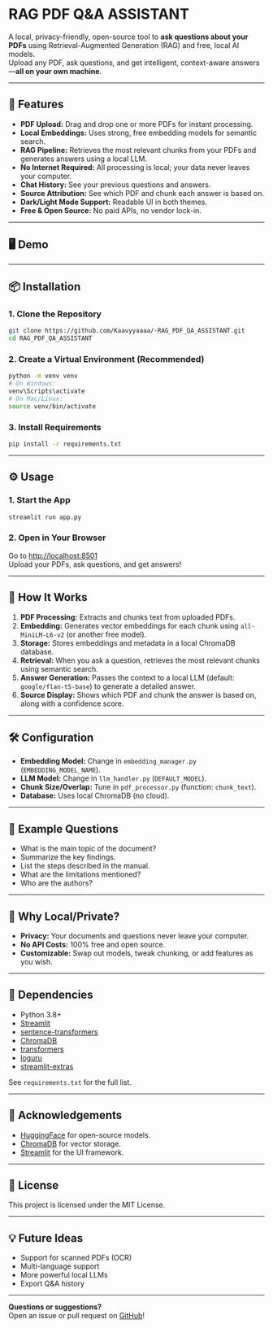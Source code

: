# RAG PDF Q&A ASSISTANT

A local, privacy-friendly, open-source tool to **ask questions about your PDFs** using Retrieval-Augmented Generation (RAG) and free, local AI models.  
Upload any PDF, ask questions, and get intelligent, context-aware answers—**all on your own machine**.

---

## 🚀 Features

- **PDF Upload:** Drag and drop one or more PDFs for instant processing.
- **Local Embeddings:** Uses strong, free embedding models for semantic search.
- **RAG Pipeline:** Retrieves the most relevant chunks from your PDFs and generates answers using a local LLM.
- **No Internet Required:** All processing is local; your data never leaves your computer.
- **Chat History:** See your previous questions and answers.
- **Source Attribution:** See which PDF and chunk each answer is based on.
- **Dark/Light Mode Support:** Readable UI in both themes.
- **Free & Open Source:** No paid APIs, no vendor lock-in.

---

## 🖥️ Demo

<!-- Add your own screenshot if you want -->
<!-- ![Demo Screenshot](demo_screenshot.png) -->

---

## 📦 Installation

### 1. Clone the Repository

```bash
git clone https://github.com/Kaavyyaaaa/-RAG_PDF_QA_ASSISTANT.git
cd RAG_PDF_QA_ASSISTANT
```

### 2. Create a Virtual Environment (Recommended)

```bash
python -m venv venv
# On Windows:
venv\Scripts\activate
# On Mac/Linux:
source venv/bin/activate
```

### 3. Install Requirements

```bash
pip install -r requirements.txt
```

---

## ⚙️ Usage

### 1. Start the App

```bash
streamlit run app.py
```

### 2. Open in Your Browser

Go to [http://localhost:8501](http://localhost:8501)  
Upload your PDFs, ask questions, and get answers!

---

## 🧠 How It Works

1. **PDF Processing:** Extracts and chunks text from uploaded PDFs.
2. **Embedding:** Generates vector embeddings for each chunk using `all-MiniLM-L6-v2` (or another free model).
3. **Storage:** Stores embeddings and metadata in a local ChromaDB database.
4. **Retrieval:** When you ask a question, retrieves the most relevant chunks using semantic search.
5. **Answer Generation:** Passes the context to a local LLM (default: `google/flan-t5-base`) to generate a detailed answer.
6. **Source Display:** Shows which PDF and chunk the answer is based on, along with a confidence score.

---

## 🛠️ Configuration

- **Embedding Model:** Change in `embedding_manager.py` (`EMBEDDING_MODEL_NAME`).
- **LLM Model:** Change in `llm_handler.py` (`DEFAULT_MODEL`).
- **Chunk Size/Overlap:** Tune in `pdf_processor.py` (function: `chunk_text`).
- **Database:** Uses local ChromaDB (no cloud).

---

## 📝 Example Questions

- What is the main topic of the document?
- Summarize the key findings.
- List the steps described in the manual.
- What are the limitations mentioned?
- Who are the authors?

---

## 🖤 Why Local/Private?

- **Privacy:** Your documents and questions never leave your computer.
- **No API Costs:** 100% free and open source.
- **Customizable:** Swap out models, tweak chunking, or add features as you wish.

---

## 🧩 Dependencies

- Python 3.8+
- [Streamlit](https://streamlit.io/)
- [sentence-transformers](https://www.sbert.net/)
- [ChromaDB](https://www.trychroma.com/)
- [transformers](https://huggingface.co/transformers/)
- [loguru](https://github.com/Delgan/loguru)
- [streamlit-extras](https://github.com/arnaudmiribel/streamlit-extras)

See `requirements.txt` for the full list.

---

## 🙏 Acknowledgements

- [HuggingFace](https://huggingface.co/) for open-source models.
- [ChromaDB](https://www.trychroma.com/) for vector storage.
- [Streamlit](https://streamlit.io/) for the UI framework.

---

## 📄 License

This project is licensed under the MIT License.

---

## 💡 Future Ideas

- Support for scanned PDFs (OCR)
- Multi-language support
- More powerful local LLMs
- Export Q&A history

---

**Questions or suggestions?**  
Open an issue or pull request on [GitHub](https://github.com/Kaavyyaaaa/-RAG_PDF_QA_ASSISTANT.git)!

